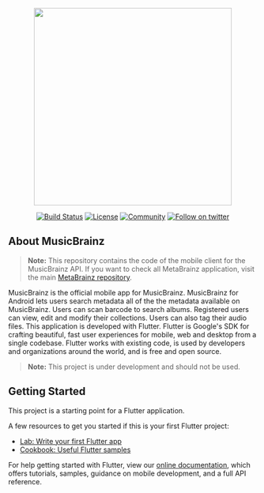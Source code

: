 <p align="center"><a href="https://musicbrainz.org/" target="_blank"><img src="https://staticbrainz.org/MB/header-logo-791fb3f.svg" width="400"></a></p>

<p align="center">
<a href="https://codemagic.io/apps/5e1b5ea9d24ec401251955d3/5e1b5ea9d24ec401251955d2/latest_build"><img src="https://api.codemagic.io/apps/5e1b5ea9d24ec401251955d3/5e1b5ea9d24ec401251955d2/status_badge.svg" alt="Build Status"></a>
<a href="LICENSE"><img src="https://img.shields.io/badge/License-MIT-green.svg" alt="License"></a>
<a href="https://community.metabrainz.org/c/musicbrainz/6"><img src="https://badges.frapsoft.com/os/v1/open-source.svg?v=103" alt="Community"></a>
<a href="https://twitter.com/intent/follow?screen_name=MusicBrainz"><img src="https://img.shields.io/twitter/follow/MusicBrainz.svg?style=social&label=Follow" alt="Follow on twitter"></a>
</p>


## About MusicBrainz

> **Note:** This repository contains the code of the mobile client for the MusicBrainz API. If you want to check all MetaBrainz application, visit the main [MetaBrainz repository](https://github.com/metabrainz).

MusicBrainz is the official mobile app for MusicBrainz. MusicBrainz for Android
lets users search metadata all of the the metadata available on MusicBrainz. Users
can scan barcode to search albums. Registered users can view, edit and modify their collections. 
Users can also tag their audio files. This application is developed with Flutter.
Flutter is Google's SDK for crafting beautiful, fast user experiences for
mobile, web and desktop from a single codebase. Flutter works with existing
code, is used by developers and organizations around the world, and is free
and open source.
> **Note:** This project is under development and should not be used.

## Getting Started

This project is a starting point for a Flutter application.

A few resources to get you started if this is your first Flutter project:

- [Lab: Write your first Flutter app](https://flutter.dev/docs/get-started/codelab)
- [Cookbook: Useful Flutter samples](https://flutter.dev/docs/cookbook)

For help getting started with Flutter, view our
[online documentation](https://flutter.dev/docs), which offers tutorials,
samples, guidance on mobile development, and a full API reference.
